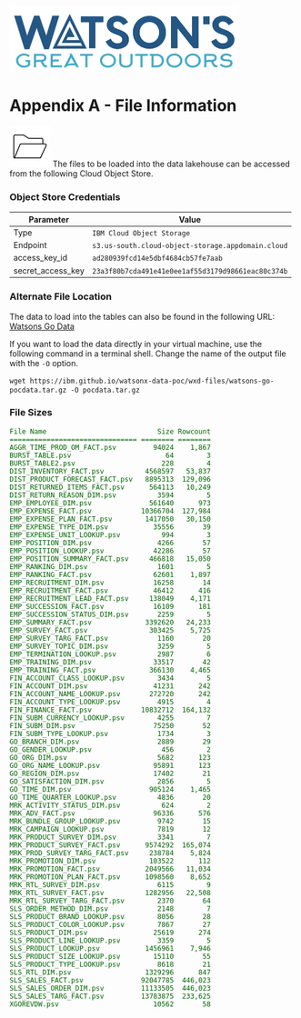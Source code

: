 ![Watsons](wxd-images/watsons-go-logo-small.png)

# Appendix A - File Information

![Watsons](wxd-images/poc-folder.png)
The files to be loaded into the data lakehouse can be accessed from the following Cloud Object Store.

### Object Store Credentials
|Parameter|Value
|---------|------
|Type|`IBM Cloud Object Storage`
|Endpoint|`s3.us-south.cloud-object-storage.appdomain.cloud`
|access_key_id|`ad280939fcd14e5dbf4684cb57fe7aab`
|secret_access_key|`23a3f80b7cda491e41e0ee1af55d3179d98661eac80c374b`

### Alternate File Location

The data to load into the tables can also be found in the following URL:
[Watsons Go Data](wxd-files/watsons-go-pocdata.tar.gz)

If you want to load the data directly in your virtual machine, use the following command in a terminal shell. Change the name of the output file with the `-O` option. 

```
wget https://ibm.github.io/watsonx-data-poc/wxd-files/watsons-go-pocdata.tar.gz -O pocdata.tar.gz
```

### File Sizes
<pre style="font-size: small; color: darkgreen; overflow: auto">
File Name                           Size Rowcount  
=============================== ======== ========  
AGGR_TIME_PROD_OM_FACT.psv         94024    1,867  
BURST_TABLE.psv                       64        3  
BURST_TABLE2.psv                     228        4  
DIST_INVENTORY_FACT.psv          4568597   53,837  
DIST_PRODUCT_FORECAST_FACT.psv   8895313  129,096  
DIST_RETURNED_ITEMS_FACT.psv      564113   10,249  
DIST_RETURN_REASON_DIM.psv          3594        5  
EMP_EMPLOYEE_DIM.psv              561640      973  
EMP_EXPENSE_FACT.psv            10366704  127,984  
EMP_EXPENSE_PLAN_FACT.psv        1417050   30,150  
EMP_EXPENSE_TYPE_DIM.psv           35556       39  
EMP_EXPENSE_UNIT_LOOKUP.psv          994        3  
EMP_POSITION_DIM.psv                4266       57  
EMP_POSITION_LOOKUP.psv            42286       57  
EMP_POSITION_SUMMARY_FACT.psv     466818   15,050  
EMP_RANKING_DIM.psv                 1601        5  
EMP_RANKING_FACT.psv               62601    1,897  
EMP_RECRUITMENT_DIM.psv            16258       14  
EMP_RECRUITMENT_FACT.psv           46412      416  
EMP_RECRUITMENT_LEAD_FACT.psv     138049    4,171  
EMP_SUCCESSION_FACT.psv            16109      181  
EMP_SUCCESSION_STATUS_DIM.psv       2259        5  
EMP_SUMMARY_FACT.psv             3392620   24,233  
EMP_SURVEY_FACT.psv               303425    5,725  
EMP_SURVEY_TARG_FACT.psv            1160       20  
EMP_SURVEY_TOPIC_DIM.psv            3259        5  
EMP_TERMINATION_LOOKUP.psv          2987        6  
EMP_TRAINING_DIM.psv               33517       42  
EMP_TRAINING_FACT.psv             366130    4,465  
FIN_ACCOUNT_CLASS_LOOKUP.psv        3434        5  
FIN_ACCOUNT_DIM.psv                41231      242  
FIN_ACCOUNT_NAME_LOOKUP.psv       272720      242  
FIN_ACCOUNT_TYPE_LOOKUP.psv         4915        4  
FIN_FINANCE_FACT.psv            10832712  164,132  
FIN_SUBM_CURRENCY_LOOKUP.psv        4255        7  
FIN_SUBM_DIM.psv                   75250       52  
FIN_SUBM_TYPE_LOOKUP.psv            1734        3  
GO_BRANCH_DIM.psv                   2889       29  
GO_GENDER_LOOKUP.psv                 456        2  
GO_ORG_DIM.psv                      5682      123  
GO_ORG_NAME_LOOKUP.psv             95891      123  
GO_REGION_DIM.psv                  17402       21  
GO_SATISFACTION_DIM.psv             2856        5  
GO_TIME_DIM.psv                   905124    1,465  
GO_TIME_QUARTER_LOOKUP.psv          4836       20  
MRK_ACTIVITY_STATUS_DIM.psv          624        2  
MRK_ADV_FACT.psv                   96336      576  
MRK_BUNDLE_GROUP_LOOKUP.psv         9742       15  
MRK_CAMPAIGN_LOOKUP.psv             7819       12  
MRK_PRODUCT_SURVEY_DIM.psv          3341        7  
MRK_PRODUCT_SURVEY_FACT.psv      9574292  165,074  
MRK_PROD_SURVEY_TARG_FACT.psv     238784    5,824  
MRK_PROMOTION_DIM.psv             103522      112  
MRK_PROMOTION_FACT.psv           2049566   11,034  
MRK_PROMOTION_PLAN_FACT.psv      1098560    8,652  
MRK_RTL_SURVEY_DIM.psv              6115        9  
MRK_RTL_SURVEY_FACT.psv          1282956   22,508  
MRK_RTL_SURVEY_TARG_FACT.psv        2370       64  
SLS_ORDER_METHOD_DIM.psv            2148        7  
SLS_PRODUCT_BRAND_LOOKUP.psv        8056       28  
SLS_PRODUCT_COLOR_LOOKUP.psv        7867       27  
SLS_PRODUCT_DIM.psv                25619      274  
SLS_PRODUCT_LINE_LOOKUP.psv         3359        5  
SLS_PRODUCT_LOOKUP.psv           1456961    7,946  
SLS_PRODUCT_SIZE_LOOKUP.psv        15110       55  
SLS_PRODUCT_TYPE_LOOKUP.psv         8618       21  
SLS_RTL_DIM.psv                  1329296      847  
SLS_SALES_FACT.psv              92047785  446,023  
SLS_SALES_ORDER_DIM.psv         11133505  446,023  
SLS_SALES_TARG_FACT.psv         13783875  233,625  
XGOREVDW.psv                       10562       58  
</pre>

